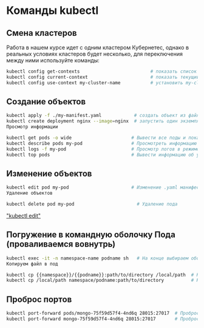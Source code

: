 # Команды kubectl

## Смена кластеров

Работа в нашем курсе идет с одним кластером Кубернетес, однако в реальных условиях кластеров будет несколько, для переключения между ними используйте команды:

```bash
kubectl config get-contexts                          # показать список контекстов
kubectl config current-context                       # показать текущий контекст (current-context)
kubectl config use-context my-cluster-name           # установить my-cluster-name как контекст по умолчанию
```

## Создание объектов

```bash
kubectl apply -f ./my-manifest.yaml            # создать объект из файла
kubectl create deployment nginx --image=nginx  # запустить один экземпляр nginx
Просмотр информации

kubectl get pods -o wide                      # Вывести все поды и показать, на каких они нодах
kubectl describe pods my-pod                  # Просмотреть информацию о поде такую как время                                                                 # старта, количество и причины рестартов, QoS-класс и прочее
kubectl logs -f my-pod                        # Просмотр логов в режиме реального времени
kubectl top pods                              # Вывести информацию об утилизации ресурсов подами
```

## Изменение объектов

```bash
kubectl edit pod my-pod                       # Изменение .yaml манифеста пода
Удаление объектов 

kubectl delete pod my-pod                       # Удаление пода
```

["kubectl edit"](../files/kubectl%20edit.png)

## Погружение в командную оболочку Пода (проваливаемся вовнутрь)

```bash
kubectl exec -it -n namespace-name podname sh   # На конце выбираем оболочку, если нет sh, ставим bash
Копируем файл в под

kubectl cp {{namespace}}/{{podname}}:path/to/directory /local/path  # Копирование файла из Пода
kubectl cp /local/path namespace/podname:path/to/directory          # Копирования файла в Под
```

## Проброс портов

```bash
kubectl port-forward pods/mongo-75f59d57f4-4nd6q 28015:27017  # Проброс порта Пода
kubectl port-forward mongo-75f59d57f4-4nd6q 28015:27017       # Проброс порта Сервиса
```

